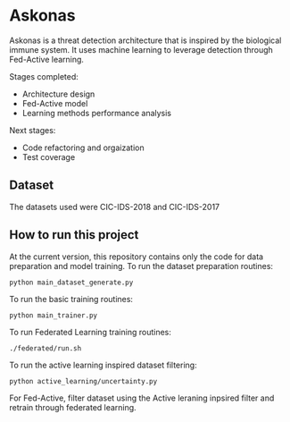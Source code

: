 # Askonas 

Askonas is a threat detection architecture that is inspired by the biological immune system. It uses machine learning to leverage detection through Fed-Active learning.

Stages completed:
- Architecture design
- Fed-Active model
- Learning methods performance analysis

Next stages:
- Code refactoring and orgaization
- Test coverage

## Dataset
The datasets used were CIC-IDS-2018 and CIC-IDS-2017

## How to run this project

At the current version, this repository contains only the code for data preparation and model training. 
To run the dataset preparation routines:
```
python main_dataset_generate.py
```

To run the basic training routines:
```
python main_trainer.py
```

To run Federated Learning training routines:
```
./federated/run.sh
```

To run the active learning inspired dataset filtering:
```
python active_learning/uncertainty.py
```

For Fed-Active, filter dataset using the Active leraning inpsired filter and retrain through federated learning.
